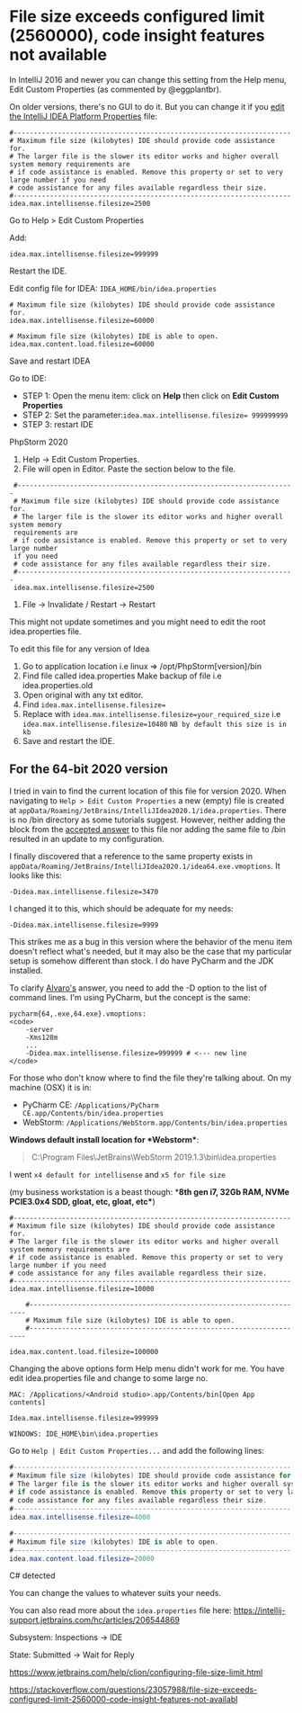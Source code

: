 # File size exceeds configured limit (2560000), code insight features not available



In IntelliJ 2016 and newer you can change this setting from the Help menu, Edit Custom Properties (as commented by @eggplantbr).

On older versions, there's no GUI to do it. But you can change it if you [edit the IntelliJ IDEA Platform Properties](https://intellij-support.jetbrains.com/hc/en-us/articles/206544869-Configuring-JVM-options-and-platform-properties) file:

```
#---------------------------------------------------------------------
# Maximum file size (kilobytes) IDE should provide code assistance for.
# The larger file is the slower its editor works and higher overall system memory requirements are
# if code assistance is enabled. Remove this property or set to very large number if you need
# code assistance for any files available regardless their size.
#---------------------------------------------------------------------
idea.max.intellisense.filesize=2500
```



Go to Help > Edit Custom Properties

Add:

```
idea.max.intellisense.filesize=999999
```

Restart the IDE.





Edit config file for IDEA: `IDEA_HOME/bin/idea.properties`

```
# Maximum file size (kilobytes) IDE should provide code assistance for.
idea.max.intellisense.filesize=60000

# Maximum file size (kilobytes) IDE is able to open.
idea.max.content.load.filesize=60000
```

Save and restart IDEA



Go to IDE:

- STEP 1: Open the menu item: click on **Help** then click on **Edit Custom Properties**
- STEP 2: Set the parameter:`idea.max.intellisense.filesize= 999999999`
- STEP 3: restart IDE





PhpStorm 2020

1. Help -> Edit Custom Properties.
2. File will open in Editor. Paste the section below to the file.

```
 #---------------------------------------------------------------------
 # Maximum file size (kilobytes) IDE should provide code assistance for.
 # The larger file is the slower its editor works and higher overall system memory 
 requirements are
 # if code assistance is enabled. Remove this property or set to very large number 
 if you need
 # code assistance for any files available regardless their size.
 #---------------------------------------------------------------------
 idea.max.intellisense.filesize=2500
```

1. File -> Invalidate / Restart -> Restart

This might not update sometimes and you might need to edit the root idea.properties file.

To edit this file for any version of Idea

1. Go to application location i.e linux => /opt/PhpStorm[version]/bin
2. Find file called idea.properties Make backup of file i.e idea.properties.old
3. Open original with any txt editor.
4. Find `idea.max.intellisense.filesize=`
5. Replace with `idea.max.intellisense.filesize=your_required_size` i.e `idea.max.intellisense.filesize=10480` `NB by default this size is in kb`
6. Save and restart the IDE.





## For the 64-bit 2020 version

I tried in vain to find the current location of this file for version 2020. When navigating to `Help > Edit Custom Properties` a new (empty) file is created at `appData/Roaming/JetBrains/IntelliJIdea2020.1/idea.properties`. There is no /bin directory as some tutorials suggest. However, neither adding the block from the [accepted answer](https://stackoverflow.com/a/23058324/1264804) to this file nor adding the same file to /bin resulted in an update to my configuration.

I finally discovered that a reference to the same property exists in `appData/Roaming/JetBrains/IntelliJIdea2020.1/idea64.exe.vmoptions`. It looks like this:

```
-Didea.max.intellisense.filesize=3470
```

I changed it to this, which should be adequate for my needs:

```
-Didea.max.intellisense.filesize=9999
```

This strikes me as a bug in this version where the behavior of the menu item doesn't reflect what's needed, but it may also be the case that my particular setup is somehow different than stock. I do have PyCharm and the JDK installed.





To clarify [Alvaro's](https://stackoverflow.com/a/23058324/892040) answer, you need to add the -D option to the list of command lines. I'm using PyCharm, but the concept is the same:

```
pycharm{64,.exe,64.exe}.vmoptions:
<code>
    -server
    -Xms128m
    ...
    -Didea.max.intellisense.filesize=999999 # <--- new line
</code>
```





For those who don't know where to find the file they're talking about. On my machine (OSX) it is in:

- PyCharm CE: `/Applications/PyCharm CE.app/Contents/bin/idea.properties`
- WebStorm: `/Applications/WebStorm.app/Contents/bin/idea.properties`



**Windows default install location for \*Webstorm\***:

> C:\Program Files\JetBrains\WebStorm 2019.1.3\bin\idea.properties

I went `x4 default for intellisense` and `x5 for file size`

(my business workstation is a beast though: ***8th gen i7, 32Gb RAM, NVMe PCIE3.0x4 SDD, gloat, etc, gloat, etc\***)

```
#---------------------------------------------------------------------
# Maximum file size (kilobytes) IDE should provide code assistance for.
# The larger file is the slower its editor works and higher overall system memory requirements are
# if code assistance is enabled. Remove this property or set to very large number if you need
# code assistance for any files available regardless their size.
#--------------------------------------------------------------------- 
idea.max.intellisense.filesize=10000

    #---------------------------------------------------------------------
    # Maximum file size (kilobytes) IDE is able to open.
    #--------------------------------------------------------------------- 

idea.max.content.load.filesize=100000
```



Changing the above options form Help menu didn't work for me. You have edit idea.properties file and change to some large no.

```
MAC: /Applications/<Android studio>.app/Contents/bin[Open App contents] 

Idea.max.intellisense.filesize=999999 

WINDOWS: IDE_HOME\bin\idea.properties
```





Go to ` Help | Edit Custom Properties... ` and add the following lines:



```csharp
#---------------------------------------------------------------------
# Maximum file size (kilobytes) IDE should provide code assistance for.
# The larger file is the slower its editor works and higher overall system memory requirements are
# if code assistance is enabled. Remove this property or set to very large number if you need
# code assistance for any files available regardless their size.
#---------------------------------------------------------------------
idea.max.intellisense.filesize=4000

#---------------------------------------------------------------------
# Maximum file size (kilobytes) IDE is able to open.
#---------------------------------------------------------------------
idea.max.content.load.filesize=20000
```



C# detected

You can change the values to whatever suits your needs.

You can also read more about the ` idea.properties ` file here: https://intellij-support.jetbrains.com/hc/articles/206544869

Subsystem: Inspections → IDE

State: Submitted → Wait for Reply



https://www.jetbrains.com/help/clion/configuring-file-size-limit.html

https://stackoverflow.com/questions/23057988/file-size-exceeds-configured-limit-2560000-code-insight-features-not-availabl

